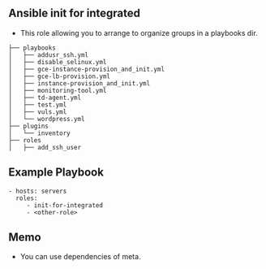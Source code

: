 Ansible init for integrated
---------------------------

* This role allowing you to arrange to organize groups in a playbooks dir.

```
├── playbooks
│   ├── addusr_ssh.yml
│   ├── disable_selinux.yml
│   ├── gce-instance-provision_and_init.yml
│   ├── gce-lb-provision.yml
│   ├── instance-provision_and_init.yml
│   ├── monitoring-tool.yml
│   ├── td-agent.yml
│   ├── test.yml
│   ├── vuls.yml
│   └── wordpress.yml
├── plugins
│   └── inventory
├── roles
│   ├── add_ssh_user
```

## Example Playbook

    - hosts: servers
      roles:
         - init-for-integrated
         - <other-role>

## Memo

* You can use dependencies of meta.
